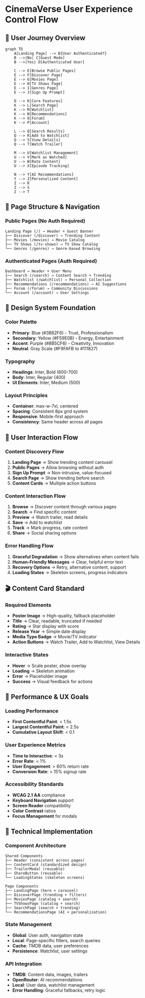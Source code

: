 # CinemaVerse User Experience Control Flow

## 🎯 User Journey Overview

```mermaid
graph TD
    A[Landing Page] --> B{User Authenticated?}
    B -->|No| C[Guest Mode]
    B -->|Yes| D[Authenticated User]
    
    C --> E[Browse Public Pages]
    E --> F[Discover Page]
    E --> G[Movies Page]
    E --> H[TV Shows Page]
    E --> I[Genres Page]
    E --> J[Sign Up Prompt]
    
    D --> K[Core Features]
    K --> L[Search Page]
    K --> M[Watchlist]
    K --> N[Recommendations]
    K --> O[Forum]
    K --> P[Account]
    
    L --> Q[Search Results]
    Q --> R[Add to Watchlist]
    Q --> S[View Details]
    Q --> T[Watch Trailer]
    
    M --> U[Watchlist Management]
    U --> V[Mark as Watched]
    U --> W[Rate Content]
    U --> X[Episode Tracking]
    
    N --> Y[AI Recommendations]
    Y --> Z[Personalized Content]
    Z --> R
    Z --> S
    Z --> T
```

## 📱 Page Structure & Navigation

### Public Pages (No Auth Required)
```
Landing Page (/) → Header + Guest Banner
├── Discover (/discover) → Trending Content
├── Movies (/movies) → Movie Catalog
├── TV Shows (/tv-shows) → TV Show Catalog
└── Genres (/genres) → Genre-based Browsing
```

### Authenticated Pages (Auth Required)
```
Dashboard → Header + User Menu
├── Search (/search) → Content Search + Trending
├── Watchlist (/watchlist) → Personal Collection
├── Recommendations (/recommendations) → AI Suggestions
├── Forum (/forum) → Community Discussions
└── Account (/account) → User Settings
```

## 🎨 Design System Foundation

### Color Palette
- **Primary**: Blue (#3B82F6) - Trust, Professionalism
- **Secondary**: Yellow (#F59E0B) - Energy, Entertainment
- **Accent**: Purple (#8B5CF6) - Creativity, Innovation
- **Neutral**: Gray Scale (#F9FAFB to #111827)

### Typography
- **Headings**: Inter, Bold (600-700)
- **Body**: Inter, Regular (400)
- **UI Elements**: Inter, Medium (500)

### Layout Principles
- **Container**: max-w-7xl, centered
- **Spacing**: Consistent 8px grid system
- **Responsive**: Mobile-first approach
- **Consistency**: Same header across all pages

## 🔄 User Interaction Flow

### Content Discovery Flow
1. **Landing Page** → Show trending content carousel
2. **Public Pages** → Allow browsing without auth
3. **Sign Up Prompt** → Non-intrusive, value-focused
4. **Search Page** → Show trending before search
5. **Content Cards** → Multiple action buttons

### Content Interaction Flow
1. **Browse** → Discover content through various pages
2. **Search** → Find specific content
3. **Preview** → Watch trailer, read details
4. **Save** → Add to watchlist
5. **Track** → Mark progress, rate content
6. **Share** → Social sharing options

### Error Handling Flow
1. **Graceful Degradation** → Show alternatives when content fails
2. **Human-Friendly Messages** → Clear, helpful error text
3. **Recovery Options** → Retry, alternative content, support
4. **Loading States** → Skeleton screens, progress indicators

## 🎬 Content Card Standard

### Required Elements
- **Poster Image** → High-quality, fallback placeholder
- **Title** → Clear, readable, truncated if needed
- **Rating** → Star display with score
- **Release Year** → Simple date display
- **Media Type Badge** → Movie/TV indicator
- **Action Buttons** → Watch Trailer, Add to Watchlist, View Details

### Interactive States
- **Hover** → Scale poster, show overlay
- **Loading** → Skeleton animation
- **Error** → Placeholder image
- **Success** → Visual feedback for actions

## 🚀 Performance & UX Goals

### Loading Performance
- **First Contentful Paint**: < 1.5s
- **Largest Contentful Paint**: < 2.5s
- **Cumulative Layout Shift**: < 0.1

### User Experience Metrics
- **Time to Interactive**: < 3s
- **Error Rate**: < 1%
- **User Engagement**: > 60% return rate
- **Conversion Rate**: > 15% signup rate

### Accessibility Standards
- **WCAG 2.1 AA** compliance
- **Keyboard Navigation** support
- **Screen Reader** compatibility
- **Color Contrast** ratios
- **Focus Management** for modals

## 🔧 Technical Implementation

### Component Architecture
```
Shared Components
├── Header (consistent across pages)
├── ContentCard (standardized design)
├── TrailerModal (reusable)
├── ShareButton (reusable)
└── LoadingStates (skeleton screens)

Page Components
├── LandingPage (hero + carousel)
├── DiscoverPage (trending + filters)
├── MoviesPage (catalog + search)
├── TVShowsPage (catalog + search)
├── SearchPage (search + trending)
└── RecommendationsPage (AI + personalization)
```

### State Management
- **Global**: User auth, navigation state
- **Local**: Page-specific filters, search queries
- **Cache**: TMDB data, user preferences
- **Persistence**: Watchlist, user settings

### API Integration
- **TMDB**: Content data, images, trailers
- **OpenRouter**: AI recommendations
- **Local**: User data, watchlist management
- **Error Handling**: Graceful fallbacks, retry logic 